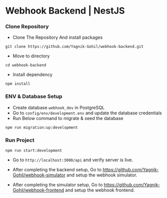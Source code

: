 # Webhook Backend | NestJS

### Clone Repository

- Clone The Repository And install packages
```
git clone https://github.com/Yagnik-Gohil/webhook-backend.git
```
- Move to directory
```
cd webhook-backend
```
- Install dependency
```
npm install
```

### ENV & Database Setup
- Create database `webhook_dev` in PostgreSQL
- Go to `config/env/development.env` and update the database credentials
- Run Below command to migrate & seed the database
```
npm run migration:up:development
```

### Run Project
```
npm run start:development
```
- Go to `http://localhost:3000/api` and verify server is live.

- After completing the backend setup, Go to https://github.com/Yagnik-Gohil/webhook-simulator and setup the webhook simulator.

- After completing the simulator setup, Go to https://github.com/Yagnik-Gohil/webhook-frontend and setup the webhook frontend.
